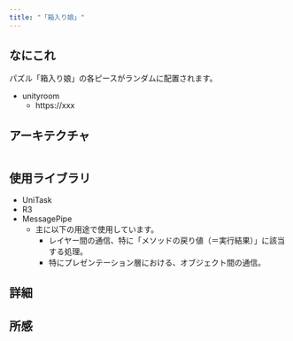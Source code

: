 ```yaml
---
title: "「箱入り娘」"
---
```


## なにこれ

パズル「箱入り娘」の各ピースがランダムに配置されます。

- unityroom
  - https://xxx

## アーキテクチャ

```mermaid

```

## 使用ライブラリ

- UniTask
- R3
- MessagePipe
  - 主に以下の用途で使用しています。
    - レイヤー間の通信、特に「メソッドの戻り値（＝実行結果）」に該当する処理。
    - 特にプレゼンテーション層における、オブジェクト間の通信。

## 詳細

## 所感
